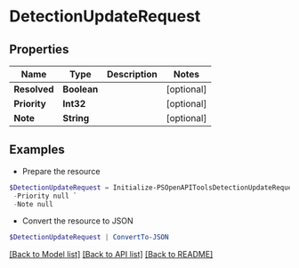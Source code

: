 # DetectionUpdateRequest
## Properties

Name | Type | Description | Notes
------------ | ------------- | ------------- | -------------
**Resolved** | **Boolean** |  | [optional] 
**Priority** | **Int32** |  | [optional] 
**Note** | **String** |  | [optional] 

## Examples

- Prepare the resource
```powershell
$DetectionUpdateRequest = Initialize-PSOpenAPIToolsDetectionUpdateRequest  -Resolved null `
 -Priority null `
 -Note null
```

- Convert the resource to JSON
```powershell
$DetectionUpdateRequest | ConvertTo-JSON
```

[[Back to Model list]](../README.md#documentation-for-models) [[Back to API list]](../README.md#documentation-for-api-endpoints) [[Back to README]](../README.md)

